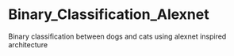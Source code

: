 # Binary_Classification_Alexnet
Binary classification between dogs and cats using alexnet inspired architecture
